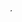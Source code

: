 <img width="5" alt="AstroImageProcessor_sample" src="https://github.com/user-attachments/assets/e90ac96e-78e7-48e1-b4ab-697a55e1f48e">
